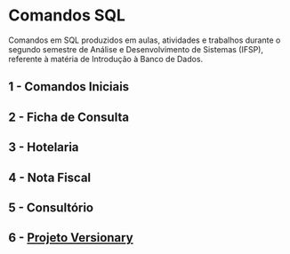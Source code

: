 # Comandos SQL
Comandos em SQL produzidos em aulas, atividades e trabalhos durante o segundo semestre de Análise e Desenvolvimento de Sistemas (IFSP), referente à matéria de Introdução à Banco de Dados.

## 1 - Comandos Iniciais

## 2 - Ficha de Consulta

## 3 - Hotelaria

## 4 - Nota Fiscal

## 5 - Consultório

## 6 - [Projeto Versionary](https://github.com/fernandalopesbarbalho/ifsp-sql-versionary)
